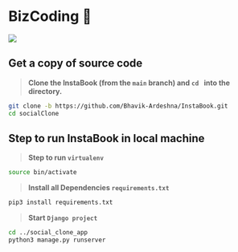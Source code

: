 # BizCoding 👋

<img src="https://github.com/Bhavik-Ardeshna/CodingAdda/blob/main/assests/programming.gif"/>

## Get a copy of source code

> **Clone the InstaBook (from the `main` branch) and `cd ` into the directory.**

```sh
git clone -b https://github.com/Bhavik-Ardeshna/InstaBook.git
cd socialClone
```

## Step to run InstaBook in local machine

> **Step to run `virtualenv`**

```sh
source bin/activate
```

> **Install all Dependencies `requirements.txt`**

```sh
pip3 install requirements.txt
```

> **Start `Django project`**

```sh
cd ../social_clone_app
python3 manage.py runserver
```
